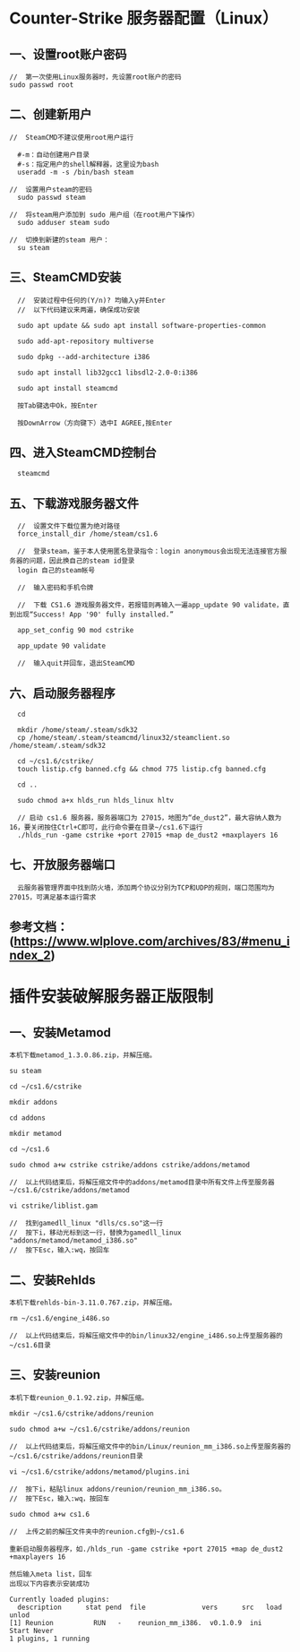 # Counter-Strike 服务器配置（Linux）
  ## 一、设置root账户密码
  
    //  第一次使用Linux服务器时，先设置root账户的密码
    sudo passwd root
  
  ## 二、创建新用户
  
    //  SteamCMD不建议使用root用户运行
    
      #-m：自动创建用户目录
      #-s：指定用户的shell解释器，这里设为bash
      useradd -m -s /bin/bash steam
      
    //  设置用户steam的密码
      sudo passwd steam
      
    //  将steam用户添加到 sudo 用户组（在root用户下操作）
      sudo adduser steam sudo
    
    //  切换到新建的steam 用户：
      su steam
      
   ## 三、SteamCMD安装
      
      //  安装过程中任何的(Y/n)? 均输入y并Enter
      //  以下代码建议来两遍，确保成功安装
      
      sudo apt update && sudo apt install software-properties-common
      
      sudo add-apt-repository multiverse
      
      sudo dpkg --add-architecture i386
      
      sudo apt install lib32gcc1 libsdl2-2.0-0:i386
      
      sudo apt install steamcmd

      按Tab键选中Ok，按Enter
      
      按DownArrow（方向键下）选中I AGREE,按Enter
      
   ## 四、进入SteamCMD控制台
   
      steamcmd
   
   ## 五、下载游戏服务器文件
      
      //  设置文件下载位置为绝对路径
      force_install_dir /home/steam/cs1.6
      
      //  登录steam，鉴于本人使用匿名登录指令：login anonymous会出现无法连接官方服务器的问题，因此换自己的steam id登录
      login 自己的steam帐号
      
      //  输入密码和手机令牌
      
      //  下载 CS1.6 游戏服务器文件，若报错则再输入一遍app_update 90 validate，直到出现“Success! App '90' fully installed.”
      
      app_set_config 90 mod cstrike 
      
      app_update 90 validate
      
      //  输入quit并回车，退出SteamCMD
      
  ## 六、启动服务器程序
  
      cd
      
      mkdir /home/steam/.steam/sdk32
      cp /home/steam/.steam/steamcmd/linux32/steamclient.so /home/steam/.steam/sdk32
      
      cd ~/cs1.6/cstrike/
      touch listip.cfg banned.cfg && chmod 775 listip.cfg banned.cfg
      
      cd ..
      
      sudo chmod a+x hlds_run hlds_linux hltv
      
      // 启动 cs1.6 服务器，服务器端口为 27015，地图为“de_dust2”，最大容纳人数为16，要关闭按住Ctrl+C即可，此行命令要在目录~/cs1.6下运行
      ./hlds_run -game cstrike +port 27015 +map de_dust2 +maxplayers 16
      
  ## 七、开放服务器端口
     
      云服务器管理界面中找到防火墙，添加两个协议分别为TCP和UDP的规则，端口范围均为27015，可满足基本运行需求
     
  ## 参考文档：(https://www.wlplove.com/archives/83/#menu_index_2)
  
# 插件安装破解服务器正版限制

  ## 一、安装Metamod
  
    本机下载metamod_1.3.0.86.zip，并解压缩。
  
    su steam
  
    cd ~/cs1.6/cstrike
  
    mkdir addons
  
    cd addons
  
    mkdir metamod
  
    cd ~/cs1.6
  
    sudo chmod a+w cstrike cstrike/addons cstrike/addons/metamod
    
    //  以上代码结束后，将解压缩文件中的addons/metamod目录中所有文件上传至服务器~/cs1.6/cstrike/addons/metamod
  
    vi cstrike/liblist.gam
  
    //  找到gamedll_linux "dlls/cs.so"这一行
    //  按下i，移动光标到这一行，替换为gamedll_linux "addons/metamod/metamod_i386.so"
    //  按下Esc，输入:wq，按回车
  
  ## 二、安装Rehlds
  
    本机下载rehlds-bin-3.11.0.767.zip，并解压缩。
    
    rm ~/cs1.6/engine_i486.so
    
    //  以上代码结束后，将解压缩文件中的bin/linux32/engine_i486.so上传至服务器的~/cs1.6目录
    
  ## 三、安装reunion
  
    本机下载reunion_0.1.92.zip，并解压缩。
    
    mkdir ~/cs1.6/cstrike/addons/reunion
    
    sudo chmod a+w ~/cs1.6/cstrike/addons/reunion
    
    //  以上代码结束后，将解压缩文件中的bin/Linux/reunion_mm_i386.so上传至服务器的~/cs1.6/cstrike/addons/reunion目录
    
    vi ~/cs1.6/cstrike/addons/metamod/plugins.ini
  
    //  按下i，粘贴linux addons/reunion/reunion_mm_i386.so。
    //  按下Esc，输入:wq，按回车
    
    sudo chmod a+w cs1.6
    
    //  上传之前的解压文件夹中的reunion.cfg到~/cs1.6
    
    重新启动服务器程序，如./hlds_run -game cstrike +port 27015 +map de_dust2 +maxplayers 16
    
    然后输入meta list，回车
    出现以下内容表示安装成功
    
    Currently loaded plugins:
      description      stat pend  file              vers      src   load  unlod
    [1] Reunion          RUN   -    reunion_mm_i386.  v0.1.0.9  ini   Start Never 
    1 plugins, 1 running
